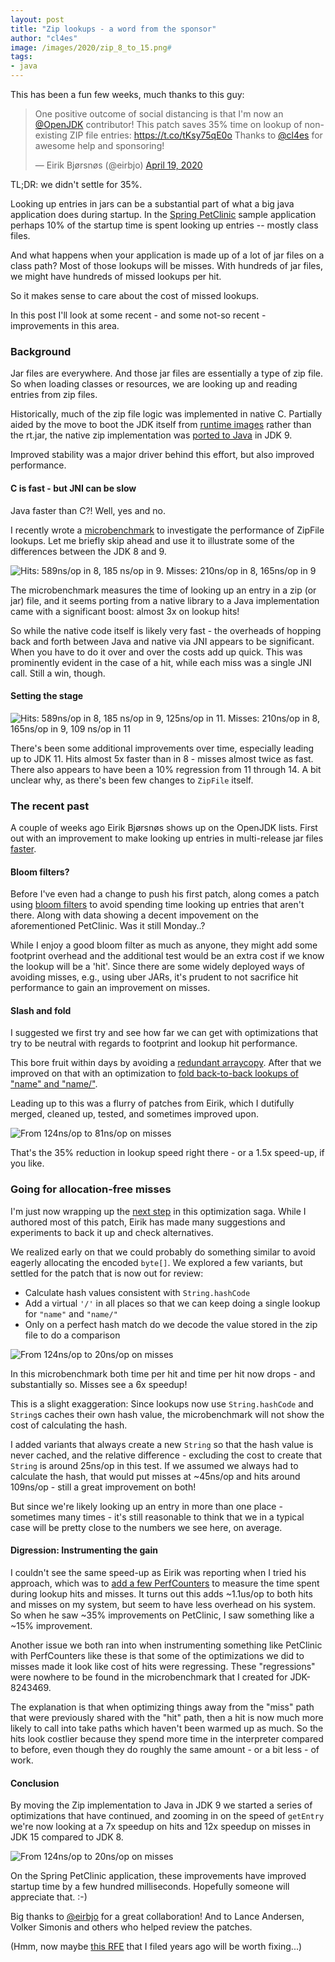 ```yaml
---
layout: post
title: "Zip lookups - a word from the sponsor"
author: "cl4es"
image: /images/2020/zip_8_to_15.png#
tags:
- java
---
```


This has been a fun few weeks, much thanks to this guy:

<blockquote class="twitter-tweet"><p lang="en" dir="ltr">One positive outcome of social distancing is that I&#39;m now an <a href="https://twitter.com/OpenJDK?ref_src=twsrc%5Etfw">@OpenJDK</a> contributor! This patch saves 35% time on lookup of non-existing ZIP file entries: <a href="https://t.co/tKsy75qE0o">https://t.co/tKsy75qE0o</a> Thanks to <a href="https://twitter.com/cl4es?ref_src=twsrc%5Etfw">@cl4es</a> for awesome help and sponsoring!</p>&mdash; Eirik Bjørsnøs (@eirbjo) <a href="https://twitter.com/eirbjo/status/1251774366544773121?ref_src=twsrc%5Etfw">April 19, 2020</a></blockquote> <script async src="https://platform.twitter.com/widgets.js" charset="utf-8"></script> 

TL;DR: we didn't settle for 35%.

Looking up entries in jars can be a substantial part of what a big java 
application does during startup. In the
[Spring PetClinic](https://github.com/spring-projects/spring-petclinic) sample
application perhaps 10% of the startup time is spent looking up entries -- mostly class files.
  
And what happens when your application is made up of a lot of jar files on a class path? Most of those lookups
will be misses. With hundreds of jar files, we might have hundreds of missed lookups per hit.

So it makes sense to care about the cost of missed lookups. 

In this post I'll look at some recent - and some not-so recent - improvements in this area.

### Background

Jar files are everywhere. And those jar files are
essentially a type of zip file. So when loading classes or resources, we
 are looking up and reading entries from zip files.

Historically, much of the zip file logic was implemented in native C.
Partially aided by the move to boot the JDK itself from  [runtime images](https://openjdk.java.net/jeps/220)
 rather than the rt.jar, the native zip implementation was [ported to Java](https://bugs.openjdk.java.net/browse/JDK-8146693) in JDK 9.
 
Improved stability was a major driver behind this effort, but also improved performance.

#### C is fast - but JNI can be slow

Java faster than C?! Well, yes and no.

I recently wrote a [microbenchmark](http://cr.openjdk.java.net/~redestad/8243469/open.01/raw_files/new/test/micro/org/openjdk/bench/java/util/zip/ZipFileGetEntry.java) 
to investigate the performance of ZipFile lookups. Let me briefly skip ahead and
use it to illustrate some of the differences between the JDK 8 and 9.

<img src="/images/2020/zip_8_to_9.png" alt="Hits: 589ns/op in 8, 185 ns/op in 9. Misses: 210ns/op in 8, 165ns/op in 9">
 
The microbenchmark measures the time of looking up an entry in a zip (or jar) 
file, and it seems porting from a native library to a Java implementation came 
with a significant boost: almost 3x on lookup hits!

So while the native code itself is likely very fast - the overheads of hopping back and forth 
between Java and native via JNI appears to be significant. When you have to do it over
and over the costs add up quick. This was prominently evident in the case of a 
hit, while each miss was a single JNI call. Still a win, though.

#### Setting the stage

<img src="/images/2020/zip_8_to_14.png" alt="Hits: 589ns/op in 8, 185 ns/op in 9, 125ns/op in 11. Misses: 210ns/op in 8, 165ns/op in 9, 109 ns/op in 11">

There's been some additional improvements over time, especially leading up to JDK 11.
Hits almost 5x faster than in 8 - misses almost twice as fast. There also appears to have been a 10% regression
from 11 through 14. A bit unclear why, as there's been few changes to `ZipFile` itself. 

### The recent past

A couple of weeks ago Eirik Bjørsnøs shows up on the OpenJDK lists. First out with an improvement
to make looking up entries in multi-release jar files [faster](https://bugs.openjdk.java.net/browse/JDK-8242596). 

#### Bloom filters?

Before I've even had a change to push his first patch, along comes a patch using
 [bloom filters](https://mail.openjdk.java.net/pipermail/core-libs-dev/2020-April/065788.html)
to avoid spending time looking up entries that aren't there. Along with data
showing a decent impovement on the aforementioned PetClinic. Was it still Monday..?

While I enjoy a good bloom filter as much as anyone, they might add some footprint overhead
and the additional test would be an extra cost if we know the lookup will be a 'hit'.
Since there are some widely deployed ways of avoiding misses, e.g., using uber JARs, it's
prudent to not sacrifice hit performance to gain an improvement on misses.
  
#### Slash and fold
  
I suggested we first try and see how far we can get with optimizations that try
to be neutral with regards to footprint and lookup hit performance.
 
This bore fruit within days by avoiding a [redundant arraycopy](https://bugs.openjdk.java.net/browse/JDK-8242842).
After that we improved on that with an optimization to [fold back-to-back lookups of "name" and "name/"](https://bugs.openjdk.java.net/browse/JDK-8242959). 
 
Leading up to this was a flurry of patches from Eirik, which I dutifully merged, cleaned up, tested, and sometimes improved upon.

<img src="/images/2020/zip_base_to_8242959.png" alt="From 124ns/op to 81ns/op on misses">
 
That's the 35% reduction in lookup speed right there - or a 1.5x speed-up, if you like.
 
### Going for allocation-free misses

I'm just now wrapping up the [next step](https://bugs.openjdk.java.net/browse/JDK-8243469)
in this optimization saga. While I authored most of this patch, Eirik
has made many suggestions and experiments to back it up and check alternatives.
 
 We realized early on that we could probably do something similar to avoid eagerly allocating the encoded
`byte[]`. We explored a few variants, but settled for the patch that is now
out for review:

- Calculate hash values consistent with `String.hashCode`
- Add a virtual `'/'` in all places so that we can keep doing a
  single lookup for `"name"` and `"name/"`
- Only on a perfect hash match do we decode the value stored in the zip file to
  do a comparison  

<img src="/images/2020/zip_base_to_8243469.png" alt="From 124ns/op to 20ns/op on misses">

In this microbenchmark both time per hit and time per hit now drops - and 
substantially so. Misses see a 6x speedup!
 
This is a slight exaggeration: Since lookups now use `String.hashCode` and
`String`s caches their own hash value, the microbenchmark will not show the
cost of calculating the hash. 
 
I added variants that always create a new `String` so that the hash
value is never cached, and the relative difference - excluding the cost to
create that `String` is around 25ns/op in this test. If we assumed we always 
had to calculate the hash, that would put misses at ~45ns/op and hits around 109ns/op - still a
great improvement on both! 
 
But since we're likely looking up an entry in more than one place - sometimes
many times - it's still reasonable to think that we in a typical case will be
pretty close to the numbers we see here, on average.

#### Digression: Instrumenting the gain 
  
I couldn't see the same speed-up as Eirik was reporting when I tried his
approach, which was to [add a few PerfCounters](http://cr.openjdk.java.net/~redestad/scratch/perfcounters_zip.patch)
to measure the time spent during lookup hits and misses. It turns out this adds
~1.1us/op to both hits and misses on my system, but seem to have less overhead
on his system. So when he saw ~35% improvements on PetClinic, I saw something
like a ~15% improvement.  
  
Another issue we both ran into when instrumenting something like PetClinic with
PerfCounters like these is that some of the optimizations we did to misses made
it look like cost of hits were regressing. These "regressions" were nowhere to
be found in the microbenchmark that I created for JDK-8243469.
  
The explanation is that when optimizing things away from the "miss" path that
were previously shared with the "hit" path, then a hit is now much more likely to
call into take paths which haven't been warmed up as much. So the hits look costlier
because they spend more time in the interpreter compared to before, even though
they do roughly the same amount - or a bit less - of work.

#### Conclusion

By moving the Zip implementation to Java in JDK 9 we started a series of
optimizations that have continued, and zooming in on the speed of `getEntry`
we're now looking at a 7x speedup on hits and 12x speedup on misses in JDK 15
compared to JDK 8.

<img src="/images/2020/zip_8_to_15.png" alt="From 124ns/op to 20ns/op on misses">

On the Spring PetClinic application, these improvements have improved startup time by 
a few hundred milliseconds. Hopefully someone will appreciate that. :-)

Big thanks to [@eirbjo](https://twitter.com/eirbjo) for a great collaboration! And to
Lance Andersen, Volker Simonis and others who helped review the patches.

(Hmm, now maybe [this RFE](https://bugs.openjdk.java.net/browse/JDK-8193066) that I filed years ago will be worth fixing...)
